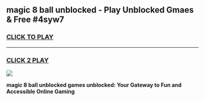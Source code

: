 
## magic 8 ball unblocked - Play Unblocked Gmaes & Free #4syw7
<h3>
<a href="https://news.freeplayer.one?title=magic_8_ball_unblocked&ref=26F">CLICK TO PLAY</a></h3>
<hr>

<h3>
<a href="https://news.freeplayer.one?title=magic_8_ball_unblocked&ref=26F">CLICK 2 PLAY</a>
  
</h3>

<a href="https://news.freeplayer.one?title=magic_8_ball_unblocked&ref=26F/"><img src="https://clearcache.store/games.png"></a>


**magic 8 ball unblocked games unblocked: Your Gateway to Fun and Accessible Online Gaming**

